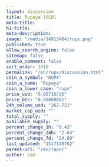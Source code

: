 ```yaml
---
layout: discussion
title: Rupaya [OLD]
meta-title: 
h1-title: 
meta-description: 
image: "/media/14913484/rupx.png"
published: true
allow_search_engine: false
sitemap: false
enable_comment: false
sort_order: 1416
permalink: "/en/rupx/discussion.html"
coin_a_symbol: "RUPX"
coin_a_name: "Rupaya"
coin_a_lower_case: "rupx"
price_usd: "0.00716726"
price_btc: "0.00000061"
24h_volume_usd: "267.721"
market_cap_usd: ""
total_supply: ""
available_supply: ""
percent_change_1h: "0.43"
percent_change_24h: "2.64"
percent_change_7d: "24.89"
last_updated: "1517140762"
parent-url: "/en/rupx/"
author: Sam
---
```


